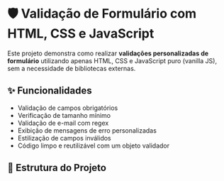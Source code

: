 # 🛡️ Validação de Formulário com HTML, CSS e JavaScript

Este projeto demonstra como realizar **validações personalizadas de formulário** utilizando apenas HTML, CSS e JavaScript puro (vanilla JS), sem a necessidade de bibliotecas externas.

## ✨ Funcionalidades

- Validação de campos obrigatórios
- Verificação de tamanho mínimo
- Validação de e-mail com regex
- Exibição de mensagens de erro personalizadas
- Estilização de campos inválidos
- Código limpo e reutilizável com um objeto validador

## 📁 Estrutura do Projeto
